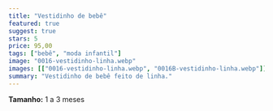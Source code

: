 ```yaml
---
title: "Vestidinho de bebê"
featured: true
suggest: true
stars: 5
price: 95,00
tags: ["bebê", "moda infantil"]
image: "0016-vestidinho-linha.webp"
images: [["0016-vestidinho-linha.webp", "0016B-vestidinho-linha.webp"]]
summary: "Vestidinho de bebê feito de linha."
---
```


**Tamanho:** 1 a 3 meses  

